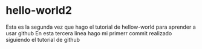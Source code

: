 # hello-world2
Esta es la segunda vez que hago el tutorial de hellow-world para aprender a usar github
En esta tercera linea hago mi primerr commit realizado siguiendo el tutorial de github

